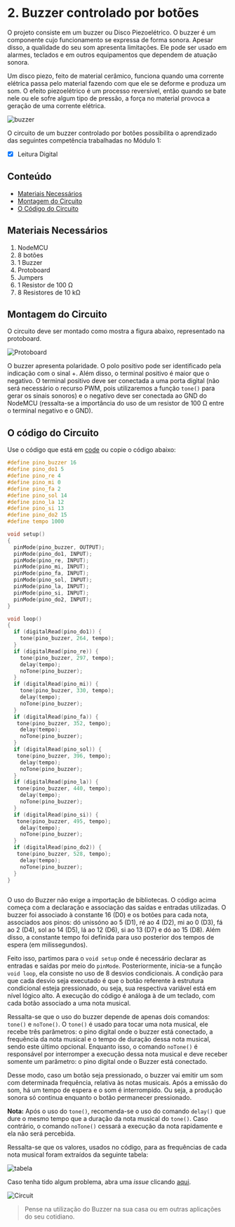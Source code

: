 # 2. Buzzer controlado por botões

O projeto consiste em um buzzer ou Disco Piezoelétrico. O buzzer é um componente cujo funcionamento se expressa de forma sonora. Apesar disso, a qualidade do seu som apresenta limitações.
Ele pode ser usado em alarmes, teclados e em outros equipamentos que dependem de atuação sonora.  

Um disco piezo, feito de material cerâmico, funciona quando uma corrente elétrica passa pelo material fazendo com que ele se deforme e produza um som. O efeito piezoelétrico é um processo reversível, então quando se bate nele ou ele sofre algum tipo de pressão, a força no material provoca a geração de uma corrente elétrica. 

![buzzer](assets/buzzer.jpg)

O circuito de um buzzer controlado por botões possibilita o aprendizado das seguintes competência trabalhadas no Módulo 1:

- [x] Leitura Digital

## Conteúdo
- [Materiais Necessários](#materiais-necessários)
- [Montagem do Circuito](#montagem-do-circuito)
- [O Código do Circuito](#o-c&oacute;digo-do-circuito)

## Materiais Necessários
1. NodeMCU
2. 8 botões
3. 1 Buzzer
4. Protoboard
5. Jumpers
6. 1 Resistor de 100 Ω
7. 8 Resistores de 10 kΩ

## Montagem do Circuito
O circuito deve ser montado como mostra a figura abaixo, representado na protoboard. 

![Protoboard](assets/atuador1.png)

O buzzer apresenta polaridade. O polo positivo pode ser identificado pela indicação com o sinal +. Além disso, o terminal positivo é maior que o negativo. O terminal positivo deve ser conectada a uma porta digital (não será necessário o recurso PWM, pois utilizaremos a função ```tone()``` para gerar os sinais sonoros) e o negativo deve ser conectada ao GND do NodeMCU (ressalta-se a importância do uso de um resistor de 100 Ω entre o terminal negativo e o GND).

## O código do Circuito

Use o código que está em [code](código/code.ino) ou copie o código abaixo:
 
```C++
#define pino_buzzer 16
#define pino_do1 5
#define pino_re 4
#define pino_mi 0
#define pino_fa 2
#define pino_sol 14
#define pino_la 12
#define pino_si 13
#define pino_do2 15
#define tempo 1000

void setup()
{
  pinMode(pino_buzzer, OUTPUT);
  pinMode(pino_do1, INPUT);
  pinMode(pino_re, INPUT);
  pinMode(pino_mi, INPUT);
  pinMode(pino_fa, INPUT);
  pinMode(pino_sol, INPUT);
  pinMode(pino_la, INPUT);
  pinMode(pino_si, INPUT);
  pinMode(pino_do2, INPUT);
}

void loop()
{
  if (digitalRead(pino_do1)) {
    tone(pino_buzzer, 264, tempo);
  }
  if (digitalRead(pino_re)) {
    tone(pino_buzzer, 297, tempo);
    delay(tempo);
    noTone(pino_buzzer);
  }
  if (digitalRead(pino_mi)) {
    tone(pino_buzzer, 330, tempo);
    delay(tempo);
    noTone(pino_buzzer);
  }
  if (digitalRead(pino_fa)) {
   tone(pino_buzzer, 352, tempo);
    delay(tempo);
    noTone(pino_buzzer);
  }
  if (digitalRead(pino_sol)) {
   tone(pino_buzzer, 396, tempo);
    delay(tempo);
    noTone(pino_buzzer);
  }
  if (digitalRead(pino_la)) {
   tone(pino_buzzer, 440, tempo);
    delay(tempo);
    noTone(pino_buzzer);
  }
  if (digitalRead(pino_si)) {
   tone(pino_buzzer, 495, tempo);
    delay(tempo);
    noTone(pino_buzzer);
  }
  if (digitalRead(pino_do2)) {
   tone(pino_buzzer, 528, tempo);
    delay(tempo);
    noTone(pino_buzzer);
  }
}
  
```
O uso do Buzzer não exige a importação de bibliotecas. O código acima começa com a declaração e associação das saídas e entradas utilizadas. O buzzer foi associado à constante 16 (D0) e os botões para cada nota, associados aos pinos: dó unissóno ao 5 (D1), ré ao 4 (D2), mi ao 0 (D3), fá ao 2 (D4), sol ao 14 (D5), lá ao 12 (D6), si ao 13 (D7) e dó ao 15 (D8). Além disso, a constante tempo foi definida para uso posterior dos tempos de espera (em milissegundos).

Feito isso, partimos para o ```void setup``` onde é necessário declarar as entradas e saídas por meio do ```pinMode```. Posteriormente, inicia-se a função ```void loop```, ela consiste no uso de 8 desvios condicionais. A condição para que cada desvio seja executado é que o botão referente à estrutura condicional esteja pressionado, ou seja, sua respectiva variável está em nível lógico alto. A execução do código é análoga à de um teclado, com cada botão associado a uma nota musical.

Ressalta-se que o uso do buzzer depende de apenas dois comandos: ```tone()``` e ```noTone()```. O ```tone()``` é usado para tocar uma nota musical, ele recebe três parâmetros: o pino digital onde o buzzer está conectado, a frequência da nota musical e o tempo de duração dessa nota musical, sendo este último opcional. Enquanto isso, o comando ```noTone()``` é responsável por interromper a execução dessa nota musical e deve receber somente um parâmetro: o pino digital onde o Buzzer está conectado.

Desse modo, caso um botão seja pressionado, o buzzer vai emitir um som com determinada frequência, relativa às notas musicais. Após a emissão do som, há um tempo de espera e o som é interrompido. Ou seja, a produção sonora só continua enquanto o botão permanecer pressionado.

**Nota:** Após o uso do ```tone()```, recomenda-se o uso do comando ```delay()``` que dure o mesmo tempo que a duração da nota musical do ```tone()```. Caso contrário, o comando ```noTone()``` cessará a execução da nota rapidamente e ela não será percebida.

Ressalta-se que os valores, usados no código, para as frequências de cada nota musical foram extraídos da seguinte tabela:

![tabela](assets/tabela.png)

Caso tenha tido algum problema, abra uma *issue* clicando [aqui](https://github.com/PETEletricaUFBA/IoT/issues/new).

![Circuit](assets/circuit.gif)

> Pense na utilização do Buzzer na sua casa ou em outras aplicações do seu cotidiano. 
